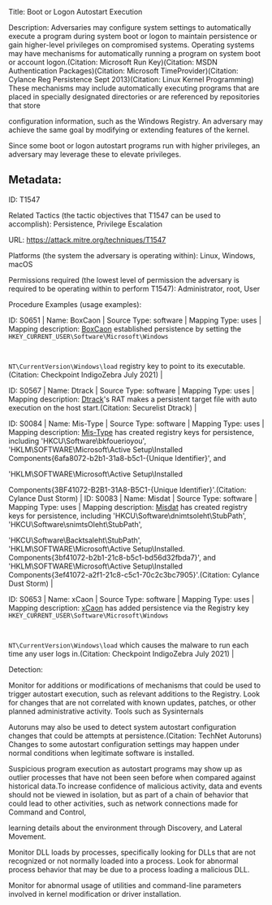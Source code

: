 Title: Boot or Logon Autostart Execution

Description: Adversaries may configure system settings to automatically execute a program during system boot or logon to maintain persistence or gain higher-level privileges on compromised systems. Operating systems may have mechanisms for automatically running a program on system boot or account logon.(Citation: Microsoft Run Key)(Citation: MSDN Authentication Packages)(Citation: Microsoft TimeProvider)(Citation: Cylance Reg Persistence Sept 2013)(Citation: Linux Kernel Programming) These mechanisms may include automatically executing programs that are placed in specially designated directories or are referenced by repositories that store

configuration information, such as the Windows Registry. An adversary may achieve the same goal by modifying or extending features of the kernel.

Since some boot or logon autostart programs run with higher privileges, an adversary may leverage these to elevate privileges.

## Metadata:

ID: T1547

Related Tactics (the tactic objectives that T1547 can be used to accomplish): Persistence, Privilege Escalation

URL: https://attack.mitre.org/techniques/T1547

Platforms (the system the adversary is operating within): Linux, Windows, macOS

Permissions required (the lowest level of permission the adversary is required to be operating within to perform T1547): Administrator, root, User

Procedure Examples (usage examples):

ID: S0651 | Name: BoxCaon | Source Type: software | Mapping Type: uses | Mapping description: [BoxCaon](https://attack.mitre.org/software/S0651) established persistence by setting the <code>HKEY_CURRENT_USER\Software\Microsoft\Windows

NT\CurrentVersion\Windows\load</code> registry key to point to its executable.(Citation: Checkpoint IndigoZebra July 2021) |

ID: S0567 | Name: Dtrack | Source Type: software | Mapping Type: uses | Mapping description: [Dtrack](https://attack.mitre.org/software/S0567)'s RAT makes a persistent target file with auto execution on the host start.(Citation: Securelist Dtrack) |

ID: S0084 | Name: Mis-Type | Source Type: software | Mapping Type: uses | Mapping description: [Mis-Type](https://attack.mitre.org/software/S0084) has created registry keys for persistence, including 'HKCU\Software\bkfouerioyou', 'HKLM\SOFTWARE\Microsoft\Active Setup\Installed Components\{6afa8072-b2b1-31a8-b5c1-{Unique Identifier}', and

'HKLM\SOFTWARE\Microsoft\Active Setup\Installed

Components\{3BF41072-B2B1-31A8-B5C1-{Unique Identifier}'.(Citation: Cylance Dust Storm) | ID: S0083 | Name: Misdat | Source Type: software | Mapping Type: uses | Mapping description: [Misdat](https://attack.mitre.org/software/S0083) has created registry keys for persistence, including 'HKCU\Software\dnimtsoleht\StubPath', 'HKCU\Software\snimtsOleht\StubPath',

'HKCU\Software\Backtsaleht\StubPath', 'HKLM\SOFTWARE\Microsoft\Active Setup\Installed. Components\{3bf41072-b2b1-21c8-b5c1-bd56d32fbda7}', and 'HKLM\SOFTWARE\Microsoft\Active Setup\Installed Components\{3ef41072-a2f1-21c8-c5c1-70c2c3bc7905}'.(Citation: Cylance Dust Storm) |

ID: S0653 | Name: xCaon | Source Type: software | Mapping Type: uses | Mapping description: [xCaon](https://attack.mitre.org/software/S0653) has added persistence via the Registry key <code>HKEY_CURRENT_USER\Software\Microsoft\Windows

NT\CurrentVersion\Windows\load</code> which causes the malware to run each time any user logs in.(Citation: Checkpoint IndigoZebra July 2021) |

Detection:

Monitor for additions or modifications of mechanisms that could be used to trigger autostart execution, such as relevant additions to the Registry. Look for changes that are not correlated with known updates, patches, or other planned administrative activity. Tools such as Sysinternals

Autoruns may also be used to detect system autostart configuration changes that could be attempts at persistence.(Citation: TechNet Autoruns) Changes to some autostart configuration settings may happen under normal conditions when legitimate software is installed.

Suspicious program execution as autostart programs may show up as outlier processes that have not been seen before when compared against historical data.To increase confidence of malicious activity, data and events should not be viewed in isolation, but as part of a chain of behavior that could lead to other activities, such as network connections made for Command and Control,

learning details about the environment through Discovery, and Lateral Movement.

Monitor DLL loads by processes, specifically looking for DLLs that are not recognized or not normally loaded into a process. Look for abnormal process behavior that may be due to a process loading a malicious DLL.

Monitor for abnormal usage of utilities and command-line parameters involved in kernel modification or driver installation.
